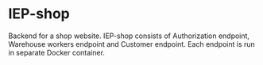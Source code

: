 # IEP-shop

Backend for a shop website. IEP-shop consists of Authorization endpoint, Warehouse workers endpoint and Customer endpoint. Each endpoint is run in separate Docker container.
